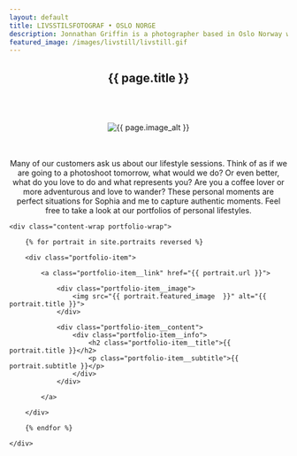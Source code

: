 ```yaml
---
layout: default
title: LIVSSTILSFOTOGRAF • OSLO NORGE
description: Jonnathan Griffin is a photographer based in Oslo Norway who focuses on landscape and nature photography.
featured_image: /images/livstill/livstill.gif
---
```


<section class="intro">
	<div class="wrap">
		<center><h1>{{ page.title }}</h1></center> <br><br><br>
		<center><img src="{{ page.featured_image }}" alt="{{ page.image_alt }}" /></center><br><br>
		<center><p>Many of our customers ask us about our lifestyle sessions. Think of as if we are going to a photoshoot tomorrow, what would we do? Or even better, what do you love to do and what represents you? Are you a coffee lover or more adventurous and love to wander? These personal moments are perfect situations for Sophia and me to capture authentic moments. Feel free to take a look at our portfolios of personal lifestyles.</p></center>
	</div>
</section>

<section class="portfolio">

	<div class="content-wrap portfolio-wrap">

		{% for portrait in site.portraits reversed %}

		<div class="portfolio-item">

			<a class="portfolio-item__link" href="{{ portrait.url }}">

				<div class="portfolio-item__image">
					<img src="{{ portrait.featured_image  }}" alt="{{ portrait.title }}">
				</div>

				<div class="portfolio-item__content">
					<div class="portfolio-item__info">
						<h2 class="portfolio-item__title">{{ portrait.title }}</h2>
						<p class="portfolio-item__subtitle">{{ portrait.subtitle }}</p>
					</div>
				</div>

			</a>

		</div>

		{% endfor %}

	</div>

</section>
